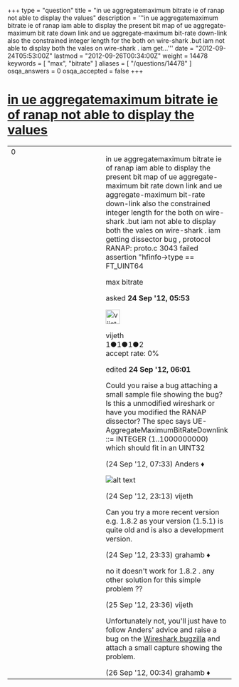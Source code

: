 +++
type = "question"
title = "in ue aggregatemaximum bitrate ie of ranap  not able to display the values"
description = '''in ue aggregatemaximum bitrate ie of ranap iam able to display the present bit map of ue aggregate-maximum bit rate down link and ue aggregate-maximum bit-rate down-link also the constrained integer length for the both on wire-shark .but iam not able to display both the vales on wire-shark . iam get...'''
date = "2012-09-24T05:53:00Z"
lastmod = "2012-09-26T00:34:00Z"
weight = 14478
keywords = [ "max", "bitrate" ]
aliases = [ "/questions/14478" ]
osqa_answers = 0
osqa_accepted = false
+++

<div class="headNormal">

# [in ue aggregatemaximum bitrate ie of ranap not able to display the values](/questions/14478/in-ue-aggregatemaximum-bitrate-ie-of-ranap-not-able-to-display-the-values)

</div>

<div id="main-body">

<div id="askform">

<table id="question-table" style="width:100%;"><colgroup><col style="width: 50%" /><col style="width: 50%" /></colgroup><tbody><tr class="odd"><td style="width: 30px; vertical-align: top"><div class="vote-buttons"><span id="post-14478-upvote" class="ajax-command post-vote up" rel="nofollow" title="I like this post (click again to cancel)"> </span><div id="post-14478-score" class="post-score" title="current number of votes">0</div><span id="post-14478-downvote" class="ajax-command post-vote down" rel="nofollow" title="I dont like this post (click again to cancel)"> </span> <span id="favorite-mark" class="ajax-command favorite-mark" rel="nofollow" title="mark/unmark this question as favorite (click again to cancel)"> </span><div id="favorite-count" class="favorite-count"></div></div></td><td><div id="item-right"><div class="question-body"><p>in ue aggregatemaximum bitrate ie of ranap iam able to display the present bit map of ue aggregate-maximum bit rate down link and ue aggregate-maximum bit-rate down-link also the constrained integer length for the both on wire-shark .but iam not able to display both the vales on wire-shark . iam getting dissector bug , protocol RANAP: proto.c 3043 failed assertion "hfinfo-&gt;type == FT_UINT64</p></div><div id="question-tags" class="tags-container tags"><span class="post-tag tag-link-max" rel="tag" title="see questions tagged &#39;max&#39;">max</span> <span class="post-tag tag-link-bitrate" rel="tag" title="see questions tagged &#39;bitrate&#39;">bitrate</span></div><div id="question-controls" class="post-controls"></div><div class="post-update-info-container"><div class="post-update-info post-update-info-user"><p>asked <strong>24 Sep '12, 05:53</strong></p><img src="https://secure.gravatar.com/avatar/0ffa9d5df2804dc37ef6011fb54f1ed5?s=32&amp;d=identicon&amp;r=g" class="gravatar" width="32" height="32" alt="vijeth&#39;s gravatar image" /><p><span>vijeth</span><br />
<span class="score" title="1 reputation points">1</span><span title="1 badges"><span class="badge1">●</span><span class="badgecount">1</span></span><span title="1 badges"><span class="silver">●</span><span class="badgecount">1</span></span><span title="2 badges"><span class="bronze">●</span><span class="badgecount">2</span></span><br />
<span class="accept_rate" title="Rate of the user&#39;s accepted answers">accept rate:</span> <span title="vijeth has no accepted answers">0%</span></p></div><div class="post-update-info post-update-info-edited"><p><span> edited <strong>24 Sep '12, 06:01</strong> </span></p></div></div><div id="comments-container-14478" class="comments-container"><span id="14479"></span><div id="comment-14479" class="comment"><div id="post-14479-score" class="comment-score"></div><div class="comment-text"><p>Could you raise a bug attaching a small sample file showing the bug? Is this a unmodified wireshark or have you modified the RANAP dissector? The spec says UE-AggregateMaximumBitRateDownlink ::= INTEGER (1..1000000000) which should fit in an UINT32</p></div><div id="comment-14479-info" class="comment-info"><span class="comment-age">(24 Sep '12, 07:33)</span> <span class="comment-user userinfo">Anders ♦</span></div></div><span id="14495"></span><div id="comment-14495" class="comment"><div id="post-14495-score" class="comment-score"></div><div class="comment-text"><p><img src="https://osqa-ask.wireshark.org/upfiles/bug.jpeg" alt="alt text" /></p></div><div id="comment-14495-info" class="comment-info"><span class="comment-age">(24 Sep '12, 23:13)</span> <span class="comment-user userinfo">vijeth</span></div></div><span id="14496"></span><div id="comment-14496" class="comment"><div id="post-14496-score" class="comment-score"></div><div class="comment-text"><p>Can you try a more recent version e.g. 1.8.2 as your version (1.5.1) is quite old and is also a development version.</p></div><div id="comment-14496-info" class="comment-info"><span class="comment-age">(24 Sep '12, 23:33)</span> <span class="comment-user userinfo">grahamb ♦</span></div></div><span id="14532"></span><div id="comment-14532" class="comment"><div id="post-14532-score" class="comment-score"></div><div class="comment-text"><p>no it doesn't work for 1.8.2 . any other solution for this simple problem ??</p></div><div id="comment-14532-info" class="comment-info"><span class="comment-age">(25 Sep '12, 23:36)</span> <span class="comment-user userinfo">vijeth</span></div></div><span id="14533"></span><div id="comment-14533" class="comment"><div id="post-14533-score" class="comment-score"></div><div class="comment-text"><p>Unfortunately not, you'll just have to follow Anders' advice and raise a bug on the <a href="https://bugs.wireshark.org/bugzilla/">Wireshark bugzilla</a> and attach a small capture showing the problem.</p></div><div id="comment-14533-info" class="comment-info"><span class="comment-age">(26 Sep '12, 00:34)</span> <span class="comment-user userinfo">grahamb ♦</span></div></div></div><div id="comment-tools-14478" class="comment-tools"></div><div class="clear"></div><div id="comment-14478-form-container" class="comment-form-container"></div><div class="clear"></div></div></td></tr></tbody></table>

</div>

</div>

